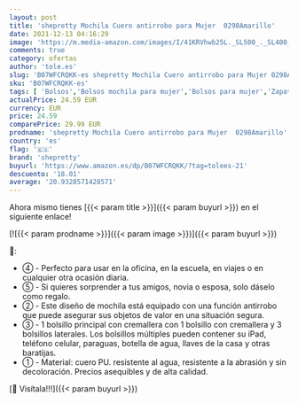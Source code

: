 ```yaml
---
layout: post
title: 'shepretty Mochila Cuero antirrobo para Mujer  0298Amarillo'
date: 2021-12-13 04:16:29
image: 'https://m.media-amazon.com/images/I/41KRVhwb25L._SL500_._SL400_.jpg'
comments: true
category: ofertas
author: 'tole.es'
slug: 'B07WFCRQKK-es shepretty Mochila Cuero antirrobo para Mujer 0298Amarillo'
sku: 'B07WFCRQKK-es'
tags: [ 'Bolsos','Bolsos mochila para mujer','Bolsos para mujer','Zapatos y complementos','mochila','shepretty', ]
actualPrice: 24.59 EUR
currency: EUR
price: 24.59
comparePrice: 29.99 EUR
prodname: 'shepretty Mochila Cuero antirrobo para Mujer  0298Amarillo'
country: 'es'
flag: '🇪🇸'
brand: 'shepretty'
buyurl: 'https://www.amazon.es/dp/B07WFCRQKK/?tag=tolees-21'
descuento: '18.01'
average: '20.9328571428571'
---
```


Ahora mismo tienes [{{< param title >}}]({{< param buyurl >}}) en el siguiente enlace!

[![{{< param prodname >}}]({{< param image >}})]({{< param buyurl >}})

🔎:

- ④ - Perfecto para usar en la oficina, en la escuela, en viajes o en cualquier otra ocasión diaria.
- ⑤ - Si quieres sorprender a tus amigos, novia o esposa, solo dáselo como regalo.
- ② - Este diseño de mochila está equipado con una función antirrobo que puede asegurar sus objetos de valor en una situación segura.
- ③ - 1 bolsillo principal con cremallera con 1 bolsillo con cremallera y 3 bolsillos laterales. Los bolsillos múltiples pueden contener su iPad, teléfono celular, paraguas, botella de agua, llaves de la casa y otras baratijas.
- ① - Material: cuero PU. resistente al agua, resistente a la abrasión y sin decoloración. Precios asequibles y de alta calidad.

[🛒 Visítala!!!]({{< param buyurl >}})
